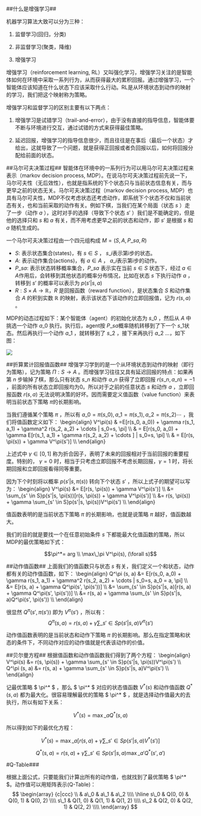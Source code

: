 
##什么是增强学习##

机器学习算法大致可以分为三种：

1. 监督学习(回归，分类)

2. 非监督学习(聚类，降维)

3. 增强学习


增强学习（reinforcement learning, RL）又叫强化学习，增强学习关注的是智能体如何在环境中采取一系列行为，从而获得最大的累积回报。通过增强学习，一个智能体应该知道在什么状态下应该采取什么行动。RL是从环境状态到动作的映射的学习，我们把这个映射称为策略。

增强学习和监督学习的区别主要有以下两点：

1. 增强学习是试错学习（trail-and-error），由于没有直接的指导信息，智能体要不断与环境进行交互，通过试错的方式来获得最佳策略。

2. 延迟回报，增强学习的指导信息很少，而且往往是在事后（最后一个状态）才给出，这就导致了一个问题，就是获得正回报或者负回报以后，如何将回报分配给前面的状态。

##马尔可夫决策过程##
智能体在环境中的一系列行为可以用马尔可夫决策过程来表示（markov decision process, MDP）。在说马尔可夫决策过程前先说一下，马尔可夫性（无后效性），也就是指系统的下个状态只与当前状态信息有关，而与更早之前的状态无关。马尔可夫决策过程（markov decision process, MDP）也具有马尔可夫性，MDP不仅考虑状态还考虑动作，即系统下个状态不仅和当前状态有关，也和当前采取的动作有关。例如下棋，当我们在某个局面（状态 $s$ ）走了一步（动作 $a$ ），这时对手的选择（导致下个状态 $s'$ ）我们是不能确定的，但是他的选择只和 $s$ 和 $a$ 有关，而不用考虑更早之前的状态和动作，即 $s'$ 是根据 $s$ 和 $a$ 随机生成的。

一个马尔可夫决策过程由一个四元组构成 $M=(S, A, P\_{sa}, R)$ 

- $S$: 表示状态集合(states)，有 $s \in S$ ， $s\_i$表示第i步的状态。
- $A$: 表示动作集合(actions)，有 $a \in A$ ， $a\_i$表示第i步的动作。
- $P\_{sa}$: 表示状态转移概率集合，$P\_{sa}$ 表示实在当前 $s \in S$ 状态下，经过 $a \in A$作用后，会转移到其他状态的概率分布情况，比如在状态 $s$ 下执行动作 $a$ ，转移到 $s'$ 的概率可以表示为 $p(s'|s, a)$
- $R: S \times A \to \mathbb{R}$，$R$ 是回报函数（reward function），是状态集合 $S$ 和动作集合 $A$ 的积到实数 $\mathbb{R}$ 的映射，表示该状态下该动作的立即回报值，记为 $r(s, a)$ 。

MDP的动态过程如下：某个智能体（agent）的初始化状态为 $s\_0$ ，然后从 $A$ 中挑选一个动作 $a\_0$ 执行。执行后，agent按 $P\_{sa}$概率随机转移到了下一个 $s\_1$状态。然后再执行一个动作 $a\_1$ ，就转移到了 $s\_2$ ，接下来再执行 $a\_2$ ...，如下图：

![](http://www.coderjie.com/static/img/2018/8/814436.png)

##折算累计回报值函数##
增强学习学到的是一个从环境状态到动作的映射（即行为策略），记为策略 $\Pi: S \to A$ 。而增强学习往往又具有延迟回报的特点：如果再第 $n$ 步输掉了棋，那么只有状态 $s\_n$ 和动作 $a\_n$ 获得了立即回报 $r(s\_n, a\_n)=-1$ ，前面的所有状态立即回报均为0。所以对于之前的任意状态 $s$ 和动作 $a$ ，立即回报函数 $r(s, a)$ 无法说明决策的好坏。因而需要定义值函数（value function）来表明当前状态下策略 $\pi$的长期影响。

当我们遵循某个策略 $\pi$ ，所以有 $a\_0=\pi(s\_0), a\_1=\pi(s\_1), a\_2=\pi(s\_2) \cdots$ ，我们将值函数定义如下：
\begin{align}
V^\pi(s) & =E[r(s\_0, a\_0)) + \gamma r(s\_1, a\_1) + \gamma^2 r(s\_2, a\_2) + \cdots | s\_0=s, \pi] \\\\
& = E[r(s\_0, a\_0) + \gamma E[r(s\_1, a\_1) + \gamma r(s\_2, a\_2) + \cdots ] | s\_0=s, \pi] \\\\
& = E[r(s, \pi(s)) + \gamma V^\pi(s')] \\\\
\end{align}

上述式中 $\gamma \in [0, 1]$ 称为折合因子，表明了未来的回报相对于当前回报的重要程度。特别的， $\gamma=0$ 时，相当于只考虑立即回报不考虑长期回报，$\gamma=1$ 时，将长期回报和立即回报看得同等重要。

因为下个时刻将以概率 $p(s'|s, \pi(s))$ 转向下个状态 $s'$ ，所以上式子的期望可以写为：
\begin{align}
V^\pi(s) &= E[r(s, \pi(s)) + \gamma V^\pi(s')] \\\\
&= \sum\_{s' \in S}p(s'|s, \pi(s))[r(s, \pi(s)) + \gamma V^\pi(s')] \\\\
&= r(s, \pi(s)) + \gamma \sum\_{s' \in S}p(s'|s, \pi(s))V^\pi(s') \\\\
\end{align}

值函数表明的是当前状态下策略 $\pi$ 的长期影响，也就是说策略 $\pi$ 越好，值函数越大。

我们的目的就是要找一个在任意初始条件 $s$ 下都能最大化值函数的策略，所以MDP的最优策略如下式：

$$\pi^*= arg \\ \max\_\pi V^\pi(s), (\forall s)$$

##动作值函数##
上面我们的值函数只与状态 $s$ 有关，我们定义一个和状态，动作都有关的动作值函数，如下：
\begin{align}
Q^\pi (s, a) &= E[r(s\_0, a\_0) + \gamma r(s\_1, a\_1) + \gamma^2 r(s\_2, a\_2) + \cdots | s\_0=s, a\_0 = a, \pi] \\\\
&= E[r(s, a) + \gamma Q^\pi(s', \pi(s'))] \\\\
&= \sum\_{s' \in S}p(s'|s, a)[r(s, a) + \gamma Q^\pi(s', \pi(s'))] \\\\
&= r(s, a) + \gamma \sum\_{s' \in S}p(s'|s, a)Q^\pi(s', \pi(s')) \\\\
\end{align}

很显然 $Q^\pi(s', \pi(s'))$ 即为 $V^\pi(s')$ ，所以有：
$$Q^\pi (s, a)=r(s, a) + \gamma \sum\_{s' \in S}p(s'|s, a)V^\pi(s')$$

动作值函数表明的是当前状态和动作下策略 $\pi$ 的长期影响。那么在指定策略和状态的条件下，不同动作对应的动作值就是代表该动作的价值。

##贝尔曼方程##
根据值函数和动作值函数我们得到了两个方程：
\begin{align}
V^\pi(s) &= r(s, \pi(s)) + \gamma \sum\_{s' \in S}p(s'|s, \pi(s))V^\pi(s') \\\\
Q^\pi (s, a) &= r(s, a) + \gamma \sum\_{s' \in S}p(s'|s, a)V^\pi(s') \\\\
\end{align}

记最优策略 $ \pi^* $ ，那么 $ \pi^* $ 对应的状态值函数 $V^* (s)$ 和动作值函数 $Q^* (s, a)$ 都为最大化。很容易理解最优的策略 $ \pi^* $ ，就是选择动作值最大的去执行，所以有如下关系：

$$
V^* (s) = \max\_a Q^* (s,a)
$$

所以得到如下的最优化方程：

$$
V^* (s) = \max\_a[r(s, a) + \gamma \sum\_{s' \in S}p(s'|s, a)V^* (s')]
$$

$$
Q^* (s, a) = r(s, a) + \gamma \sum\_{s' \in S}p(s'|s, a)\max\_{a'} Q^* (s',a')
$$

#Q-Table###

根据上面公式，只要能我们计算出所有的动作值，也就找到了最优策略 $ \pi^* $。动作值可以用矩阵表示(Q-Table)：
$$
\begin{array} {c|ccc}
\\ & a\_0 & a\_1 & a\_2 \\\\
\hline
s\_0 & Q(0, 0) & Q(0, 1) & Q(0, 2) \\\\
s\_1 & Q(1, 0) & Q(1, 1) & Q(1, 2) \\\\
s\_2 & Q(2, 0) & Q(2, 1) & Q(2, 2) \\\\
\end{array}
$$

 